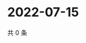 # 2022-07-15

共 0 条

<!-- BEGIN WEIBO -->
<!-- 最后更新时间 Fri Jul 15 2022 00:01:38 GMT+0800 (China Standard Time) -->

<!-- END WEIBO -->
